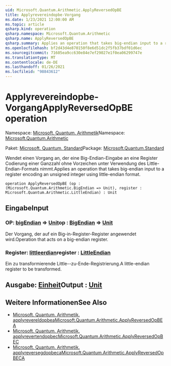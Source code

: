 ```yaml
---
uid: Microsoft.Quantum.Arithmetic.ApplyReversedOpBE
title: Applyrevereindopbe-Vorgang
ms.date: 1/23/2021 12:00:00 AM
ms.topic: article
qsharp.kind: operation
qsharp.namespace: Microsoft.Quantum.Arithmetic
qsharp.name: ApplyReversedOpBE
qsharp.summary: Applies an operation that takes big-endian input to a register encoding an unsigned integer using little-endian format.
ms.openlocfilehash: bf2d43d4e870150f8e6d51dc2f5fb37bdf01d6ec
ms.sourcegitcommit: 71605ea9cc630e84e7ef29027e1f0ea06299747e
ms.translationtype: MT
ms.contentlocale: de-DE
ms.lasthandoff: 01/26/2021
ms.locfileid: "98843612"
---
```

# <a name="applyreversedopbe-operation"></a><span data-ttu-id="92c5a-102">Applyrevereindopbe-Vorgang</span><span class="sxs-lookup"><span data-stu-id="92c5a-102">ApplyReversedOpBE operation</span></span>

<span data-ttu-id="92c5a-103">Namespace: [Microsoft. Quantum. Arithmetik](xref:Microsoft.Quantum.Arithmetic)</span><span class="sxs-lookup"><span data-stu-id="92c5a-103">Namespace: [Microsoft.Quantum.Arithmetic](xref:Microsoft.Quantum.Arithmetic)</span></span>

<span data-ttu-id="92c5a-104">Paket: [Microsoft. Quantum. Standard](https://nuget.org/packages/Microsoft.Quantum.Standard)</span><span class="sxs-lookup"><span data-stu-id="92c5a-104">Package: [Microsoft.Quantum.Standard](https://nuget.org/packages/Microsoft.Quantum.Standard)</span></span>


<span data-ttu-id="92c5a-105">Wendet einen Vorgang an, der eine Big-Endian-Eingabe an eine Register Codierung einer Ganzzahl ohne Vorzeichen unter Verwendung des Little-Endian-Formats nimmt.</span><span class="sxs-lookup"><span data-stu-id="92c5a-105">Applies an operation that takes big-endian input to a register encoding an unsigned integer using little-endian format.</span></span>

```qsharp
operation ApplyReversedOpBE (op : (Microsoft.Quantum.Arithmetic.BigEndian => Unit), register : Microsoft.Quantum.Arithmetic.LittleEndian) : Unit
```


## <a name="input"></a><span data-ttu-id="92c5a-106">Eingabe</span><span class="sxs-lookup"><span data-stu-id="92c5a-106">Input</span></span>

### <a name="op--bigendian--unit"></a><span data-ttu-id="92c5a-107">OP: [bigEndian](xref:Microsoft.Quantum.Arithmetic.BigEndian) => [Unit](xref:microsoft.quantum.lang-ref.unit)</span><span class="sxs-lookup"><span data-stu-id="92c5a-107">op : [BigEndian](xref:Microsoft.Quantum.Arithmetic.BigEndian) => [Unit](xref:microsoft.quantum.lang-ref.unit)</span></span> 

<span data-ttu-id="92c5a-108">Der Vorgang, der auf ein Big-in-Register-Register angewendet wird.</span><span class="sxs-lookup"><span data-stu-id="92c5a-108">Operation that acts on a big-endian register.</span></span>


### <a name="register--littleendian"></a><span data-ttu-id="92c5a-109">Register: [littleerdian](xref:Microsoft.Quantum.Arithmetic.LittleEndian)</span><span class="sxs-lookup"><span data-stu-id="92c5a-109">register : [LittleEndian](xref:Microsoft.Quantum.Arithmetic.LittleEndian)</span></span>

<span data-ttu-id="92c5a-110">Ein zu transformierende Little--zu-Ende-Registrierung.</span><span class="sxs-lookup"><span data-stu-id="92c5a-110">A little-endian register to be transformed.</span></span>



## <a name="output--unit"></a><span data-ttu-id="92c5a-111">Ausgabe: [Einheit](xref:microsoft.quantum.lang-ref.unit)</span><span class="sxs-lookup"><span data-stu-id="92c5a-111">Output : [Unit](xref:microsoft.quantum.lang-ref.unit)</span></span>



## <a name="see-also"></a><span data-ttu-id="92c5a-112">Weitere Informationen</span><span class="sxs-lookup"><span data-stu-id="92c5a-112">See Also</span></span>

- [<span data-ttu-id="92c5a-113">Microsoft. Quantum. Arithmetik. applyrevereldopbea</span><span class="sxs-lookup"><span data-stu-id="92c5a-113">Microsoft.Quantum.Arithmetic.ApplyReversedOpBEA</span></span>](xref:Microsoft.Quantum.Arithmetic.ApplyReversedOpBEA)
- [<span data-ttu-id="92c5a-114">Microsoft. Quantum. Arithmetik. applyrevertendopbec</span><span class="sxs-lookup"><span data-stu-id="92c5a-114">Microsoft.Quantum.Arithmetic.ApplyReversedOpBEC</span></span>](xref:Microsoft.Quantum.Arithmetic.ApplyReversedOpBEC)
- [<span data-ttu-id="92c5a-115">Microsoft. Quantum. Arithmetik. applyreversegdopbeca</span><span class="sxs-lookup"><span data-stu-id="92c5a-115">Microsoft.Quantum.Arithmetic.ApplyReversedOpBECA</span></span>](xref:Microsoft.Quantum.Arithmetic.ApplyReversedOpBECA)